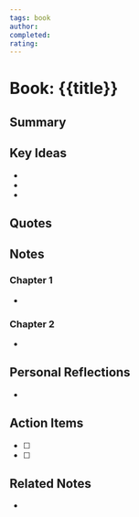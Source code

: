 ```yaml
---
tags: book
author: 
completed: 
rating: 
---
```


# Book: {{title}}

## Summary
<!-- 2-3 sentence summary of the book -->

## Key Ideas
<!-- Main concepts and takeaways -->
- 
- 
- 

## Quotes
<!-- Notable quotes with page numbers if available -->
> 

> 

## Notes
<!-- Chapter-by-chapter notes or thematic notes -->

### Chapter 1
- 

### Chapter 2
- 

## Personal Reflections
<!-- Your thoughts on the book -->
- 

## Action Items
<!-- Things to do based on the book -->
- [ ] 
- [ ] 

## Related Notes
<!-- Links to permanent notes and other related content -->
- 